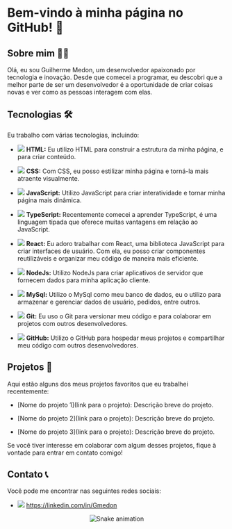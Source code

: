 # Bem-vindo à minha página no GitHub! 🚀

## Sobre mim 👨‍💻

Olá, eu sou Guilherme Medon, um desenvolvedor apaixonado por tecnologia e inovação. Desde que comecei a programar, eu descobri que a melhor parte de ser um desenvolvedor é a oportunidade de criar coisas novas e ver como as pessoas interagem com elas.

## Tecnologias 🛠️

Eu trabalho com várias tecnologias, incluindo:

- <img src="https://img.icons8.com/color/48/000000/html-5--v1.png"/> **HTML:** Eu utilizo HTML para construir a estrutura da minha página, e para criar conteúdo.

- <img src="https://img.icons8.com/color/48/000000/css3.png"/> **CSS:** Com CSS, eu posso estilizar minha página e torná-la mais atraente visualmente.

- <img src="https://img.icons8.com/color/48/000000/javascript--v1.png"/> **JavaScript:** Utilizo JavaScript para criar interatividade e tornar minha página mais dinâmica.

- <img src="https://img.icons8.com/color/48/000000/typescript.png"/> **TypeScript:** Recentemente comecei a aprender TypeScript, é uma linguagem tipada que oferece muitas vantagens em relação ao JavaScript.

- <img src="https://img.icons8.com/color/48/000000/react-native.png"/> **React:** Eu adoro trabalhar com React, uma biblioteca JavaScript para criar interfaces de usuário. Com ela, eu posso criar componentes reutilizáveis e organizar meu código de maneira mais eficiente.

- <img src="https://img.icons8.com/color/48/000000/nodejs.png"/> **NodeJs:** Utilizo NodeJs para criar aplicativos de servidor que fornecem dados para minha aplicação cliente.

- <img src="https://img.icons8.com/color/48/000000/mysql-logo.png"/> **MySql:** Utilizo o MySql como meu banco de dados, eu o utilizo para armazenar e gerenciar dados de usuário, pedidos, entre outros.

- <img src="https://img.icons8.com/color/48/000000/git.png"/> **Git:** Eu uso o Git para versionar meu código e para colaborar em projetos com outros desenvolvedores.

- <img src="https://img.icons8.com/color/48/000000/github--v1.png"/> **GitHub:** Utilizo o GitHub para hospedar meus projetos e compartilhar meu código com outros desenvolvedores.

## Projetos 🚧

Aqui estão alguns dos meus projetos favoritos que eu trabalhei recentemente:

- [Nome do projeto 1](link para o projeto): Descrição breve do projeto.

- [Nome do projeto 2](link para o projeto): Descrição breve do projeto.

- [Nome do projeto 3](link para o projeto): Descrição breve do projeto.

Se você tiver interesse em colaborar com algum desses projetos, fique à vontade para entrar em contato comigo!

## Contato 📞

Você pode me encontrar nas seguintes redes sociais:

- <img src="https://img.icons8.com/color/48/000000/linkedin.png"/> https://linkedin.com/in/Gmedon


<div align="center">

  ![Snake animation](https://github.com/Gmedon/Gmedon/blob/output/github-contribution-grid-snake.svg)

</div>
